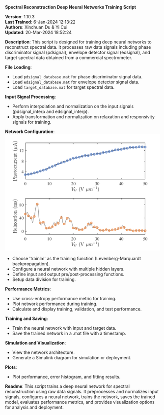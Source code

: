 **Spectral Reconstruction Deep Neural Networks Training Script**

**Version**: 1.10.3  
**Last Trained**: 6-Jan-2024 12:13:22  
**Authors**: Xinchuan Du & Yi Cui  
**Updated**: 20-Mar-2024 18:52:24  

**Description**:
This script is designed for training deep neural networks to reconstruct spectral data. It processes raw data signals including phase discriminator signal (pdsignal), envelope detector signal (edsignal), and target spectral data obtained from a commercial spectrometer.

**File Loading**:
- Load `pdsignal_database.mat` for phase discriminator signal data.
- Load `edsignal_database.mat` for envelope detector signal data.
- Load `target_database.mat` for target spectral data.

**Input Signal Processing**:
- Perform interpolation and normalization on the input signals (pdsignal_interp and edsignal_interp).
- Apply transformation and normalization on relaxation and responsivity signals for training.

**Network Configuration**:
![image](Figure/Fig3a_sub.png)
- Choose 'trainlm' as the training function (Levenberg-Marquardt backpropagation).
- Configure a neural network with multiple hidden layers.
- Define input and output pre/post-processing functions.
- Setup data division for training.

**Performance Metrics**:
- Use cross-entropy performance metric for training.
- Plot network performance during training.
- Calculate and display training, validation, and test performance.

**Training and Saving**:
- Train the neural network with input and target data.
- Save the trained network in a .mat file with a timestamp.

**Simulation and Visualization**:
- View the network architecture.
- Generate a Simulink diagram for simulation or deployment.

**Plots**:
- Plot performance, error histogram, and fitting results.

**Readme**:
This script trains a deep neural network for spectral reconstruction using raw data signals. It preprocesses and normalizes input signals, configures a neural network, trains the network, saves the trained model, evaluates performance metrics, and provides visualization options for analysis and deployment.
